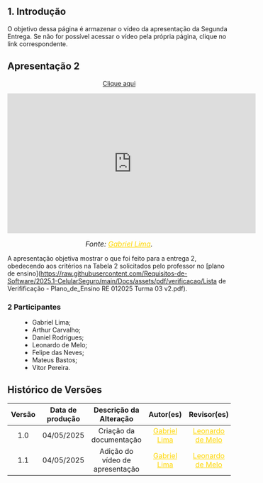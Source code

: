 ## 1. Introdução

O objetivo dessa página é armazenar o vídeo da apresentação da Segunda Entrega. Se não for possível acessar o vídeo pela própria página, clique no link correspondente.

## Apresentação 2
<p style="text-align: center"><a href="https://youtu.be/41qYV7duYlE" target="blanket">Clique aqui</a></p>

<center>
<iframe width="560" height="315" src="https://www.youtube.com/embed/41qYV7duYlE" title="YouTube video player" frameborder="0" allow="accelerometer; autoplay; clipboard-write; encrypted-media; gyroscope; picture-in-picture; web-share" referrerpolicy="strict-origin-when-cross-origin" allowfullscreen></iframe>
</center>


<font size="3"><p style="text-align: center">_Fonte: [<a style="color:gold;" href="https://github.com/gabriel-lima258" target="_blank">Gabriel Lima</a>](https://github.com/gabriel-lima258)._</p></font>


A apresentação objetiva mostrar o que foi feito para a entrega 2, obedecendo aos critérios na Tabela 2 solicitados pelo professor no [plano de ensino](https://raw.githubusercontent.com/Requisitos-de-Software/2025.1-CelularSeguro/main/Docs/assets/pdf/verificacao/Lista de Verifificação - Plano_de_Ensino RE 012025 Turma 03 v2.pdf).

### 2 Participantes
<ul style="text-align: justify; padding-left: 4em; margin-top: 0.5em;">
<li>Gabriel Lima;
<li>Arthur Carvalho;
<li>Daniel Rodrigues;
<li>Leonardo de Melo;
<li>Felipe das Neves;
<li>Mateus Bastos;
<li>Vitor Pereira.
</ul>

## Histórico de Versões 

| Versão | Data de produção   | Descrição da Alteração                               | Autor(es)             | Revisor(es)      |Data de Revisão |
| :----: | :----------------: | :--------------------------------------------------: | :-------------------: | :-------------:  |  :-----------: |
1.0 | 04/05/2025 | Criação da documentação | <a style="color:gold;" href="https://github.com/gabriel-lima258" target="_blank">Gabriel Lima</a> | <a style="color:gold;" href="https://github.com/leozinlima" target="_blank">Leonardo de Melo</a> | 04/05/2025 |
1.1 | 04/05/2025 | Adição do vídeo de apresentação | <a style="color:gold;" href="https://github.com/gabriel-lima258" target="_blank">Gabriel Lima</a> | <a style="color:gold;" href="https://github.com/leozinlima" target="_blank">Leonardo de Melo</a> | 04/05/2025 |